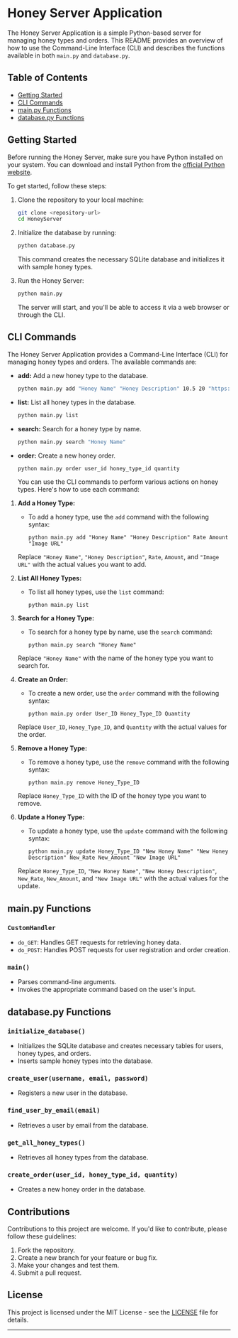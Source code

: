 # Honey Server Application

The Honey Server Application is a simple Python-based server for managing honey types and orders. This README provides an overview of how to use the Command-Line Interface (CLI) and describes the functions available in both `main.py` and `database.py`.

## Table of Contents

- [Getting Started](#getting-started)
- [CLI Commands](#cli-commands)
- [main.py Functions](#mainpy-functions)
- [database.py Functions](#databasepy-functions)

## Getting Started

Before running the Honey Server, make sure you have Python installed on your system. You can download and install Python from the [official Python website](https://www.python.org/downloads/).

To get started, follow these steps:

1. Clone the repository to your local machine:

   ```bash
   git clone <repository-url>
   cd HoneyServer
   ```

2. Initialize the database by running:

   ```bash
   python database.py
   ```

   This command creates the necessary SQLite database and initializes it with sample honey types.

3. Run the Honey Server:

   ```bash
   python main.py
   ```

   The server will start, and you'll be able to access it via a web browser or through the CLI.

## CLI Commands

The Honey Server Application provides a Command-Line Interface (CLI) for managing honey types and orders. The available commands are:

- **add:** Add a new honey type to the database.

  ```bash
  python main.py add "Honey Name" "Honey Description" 10.5 20 "https://example.com/honey.jpg"
  ```

- **list:** List all honey types in the database.

  ```bash
  python main.py list
  ```

- **search:** Search for a honey type by name.

  ```bash
  python main.py search "Honey Name"
  ```

- **order:** Create a new honey order.
  ```bash
  python main.py order user_id honey_type_id quantity
  ```
  You can use the CLI commands to perform various actions on honey types. Here's how to use each command:

1. **Add a Honey Type:**

   - To add a honey type, use the `add` command with the following syntax:
     ```
     python main.py add "Honey Name" "Honey Description" Rate Amount "Image URL"
     ```

   Replace `"Honey Name"`, `"Honey Description"`, `Rate`, `Amount`, and `"Image URL"` with the actual values you want to add.

2. **List All Honey Types:**

   - To list all honey types, use the `list` command:
     ```
     python main.py list
     ```

3. **Search for a Honey Type:**

   - To search for a honey type by name, use the `search` command:
     ```
     python main.py search "Honey Name"
     ```

   Replace `"Honey Name"` with the name of the honey type you want to search for.

4. **Create an Order:**

   - To create a new order, use the `order` command with the following syntax:
     ```
     python main.py order User_ID Honey_Type_ID Quantity
     ```

   Replace `User_ID`, `Honey_Type_ID`, and `Quantity` with the actual values for the order.

5. **Remove a Honey Type:**

   - To remove a honey type, use the `remove` command with the following syntax:
     ```
     python main.py remove Honey_Type_ID
     ```

   Replace `Honey_Type_ID` with the ID of the honey type you want to remove.

6. **Update a Honey Type:**

   - To update a honey type, use the `update` command with the following syntax:
     ```
     python main.py update Honey_Type_ID "New Honey Name" "New Honey Description" New_Rate New_Amount "New Image URL"
     ```

   Replace `Honey_Type_ID`, `"New Honey Name"`, `"New Honey Description"`, `New_Rate`, `New_Amount`, and `"New Image URL"` with the actual values for the update.

## main.py Functions

### `CustomHandler`

- `do_GET`: Handles GET requests for retrieving honey data.
- `do_POST`: Handles POST requests for user registration and order creation.

### `main()`

- Parses command-line arguments.
- Invokes the appropriate command based on the user's input.

## database.py Functions

### `initialize_database()`

- Initializes the SQLite database and creates necessary tables for users, honey types, and orders.
- Inserts sample honey types into the database.

### `create_user(username, email, password)`

- Registers a new user in the database.

### `find_user_by_email(email)`

- Retrieves a user by email from the database.

### `get_all_honey_types()`

- Retrieves all honey types from the database.

### `create_order(user_id, honey_type_id, quantity)`

- Creates a new honey order in the database.

## Contributions

Contributions to this project are welcome. If you'd like to contribute, please follow these guidelines:

1. Fork the repository.
2. Create a new branch for your feature or bug fix.
3. Make your changes and test them.
4. Submit a pull request.

## License

This project is licensed under the MIT License - see the [LICENSE](LICENSE) file for details.

---
